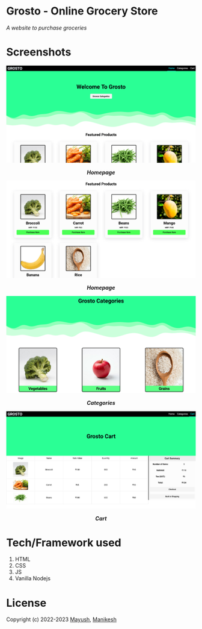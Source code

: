 # Grosto - Online Grocery Store

_A website to purchase groceries_

# Screenshots

![Homepage](./docs/Screenshots/homepage_1.png)

<p align=center><em><strong>Homepage</strong></em></p>

![Homepage](./docs/Screenshots/homepage_2.png)

<p align=center><em><strong>Homepage</strong></em></p>

![Categories](./docs/Screenshots/categories_1.png)

<p align=center><em><strong>Categories</strong></em></p>

![Cart](./docs/Screenshots/cart_1.png)

<p align=center><em><strong>Cart</strong></em></p>

# Tech/Framework used

1. HTML
2. CSS
3. JS
4. Vanilla Nodejs

<!-- ## Features -->

# License

Copyright (c) 2022-2023 [Mayush](https://github.com/tmayush/), [Manikesh](https://github.com/manikesh12)
